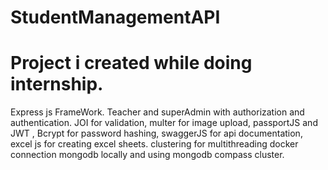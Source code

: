 # StudentManagementAPI
# Project i created while doing internship.

Express js FrameWork. 
Teacher and superAdmin with authorization and authentication.
JOI for validation,
multer for image upload,
passportJS and JWT ,
Bcrypt for password hashing,
swaggerJS for api documentation,
excel js for creating excel sheets.
clustering for multithreading
docker
connection mongodb locally and using mongodb compass cluster.
